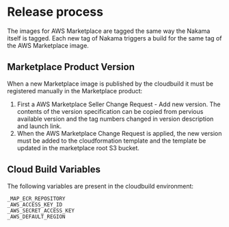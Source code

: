 # Release process

The images for AWS Marketplace are tagged the same way the Nakama itself is tagged.
Each new tag of Nakama triggers a build for the same tag of the AWS Marketplace image.

## Marketplace Product Version

When a new Marketplace image is published by the cloudbuild it must be registered manually
in the Marketplace product:

1. First a AWS Marketplace Seller Change Request - Add new version. The contents
   of the version specification can be copied from pervious available version and the tag numbers
   changed in version description and launch link.
2. When the AWS Marketplace Change Request is applied, the new version must be added to the cloudformation
   template and the template be updated in the marketplace root S3 bucket.

## Cloud Build Variables

The following variables are present in the cloudbuild environment:

    _MAP_ECR_REPOSITORY
    _AWS_ACCESS_KEY_ID
    _AWS_SECRET_ACCESS_KEY
    _AWS_DEFAULT_REGION
